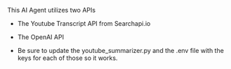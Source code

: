 This AI Agent utilizes two APIs

- The Youtube Transcript API from Searchapi.io
- The OpenAI API

- Be sure to update the youtube_summarizer.py and the .env file with the keys for each of those so it works.
